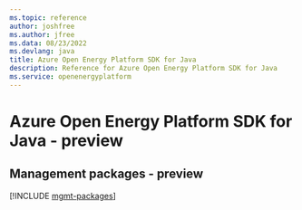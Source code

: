 ```yaml
---
ms.topic: reference
author: joshfree
ms.author: jfree
ms.data: 08/23/2022
ms.devlang: java
title: Azure Open Energy Platform SDK for Java
description: Reference for Azure Open Energy Platform SDK for Java
ms.service: openenergyplatform
---
```

# Azure Open Energy Platform SDK for Java - preview

## Management packages - preview
[!INCLUDE [mgmt-packages](open-energy-platform-mgmt-index.md)]